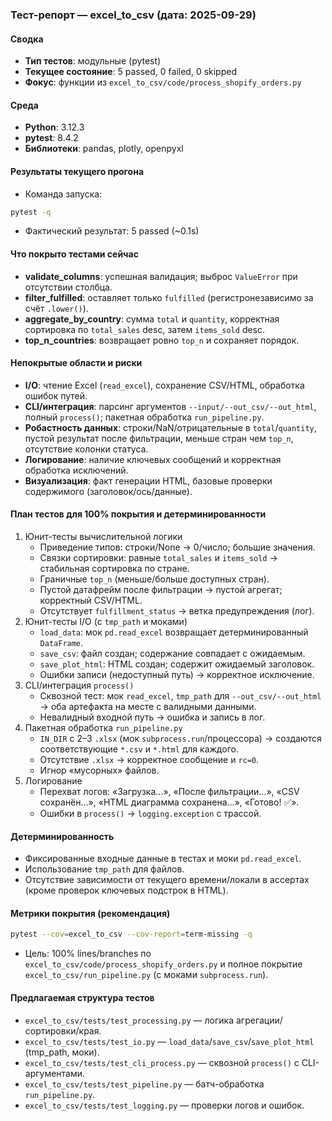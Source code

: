 ### Тест-репорт — excel_to_csv (дата: 2025-09-29)

#### Сводка
- **Тип тестов**: модульные (pytest)
- **Текущее состояние**: 5 passed, 0 failed, 0 skipped
- **Фокус**: функции из `excel_to_csv/code/process_shopify_orders.py`

#### Среда
- **Python**: 3.12.3
- **pytest**: 8.4.2
- **Библиотеки**: pandas, plotly, openpyxl

#### Результаты текущего прогона
- Команда запуска:
```bash
pytest -q
```
- Фактический результат: 5 passed (~0.1s)

#### Что покрыто тестами сейчас
- **validate_columns**: успешная валидация; выброс `ValueError` при отсутствии столбца.
- **filter_fulfilled**: оставляет только `fulfilled` (регистронезависимо за счёт `.lower()`).
- **aggregate_by_country**: сумма `total` и `quantity`, корректная сортировка по `total_sales` desc, затем `items_sold` desc.
- **top_n_countries**: возвращает ровно `top_n` и сохраняет порядок.

#### Непокрытые области и риски
- **I/O**: чтение Excel (`read_excel`), сохранение CSV/HTML, обработка ошибок путей.
- **CLI/интеграция**: парсинг аргументов `--input/--out_csv/--out_html`, полный `process()`; пакетная обработка `run_pipeline.py`.
- **Робастность данных**: строки/NaN/отрицательные в `total`/`quantity`, пустой результат после фильтрации, меньше стран чем `top_n`, отсутствие колонки статуса.
- **Логирование**: наличие ключевых сообщений и корректная обработка исключений.
- **Визуализация**: факт генерации HTML, базовые проверки содержимого (заголовок/ось/данные).

#### План тестов для 100% покрытия и детерминированности
1) Юнит-тесты вычислительной логики
   - Приведение типов: строки/None → 0/число; большие значения.
   - Связки сортировки: равные `total_sales` и `items_sold` → стабильная сортировка по стране.
   - Граничные `top_n` (меньше/больше доступных стран).
   - Пустой датафрейм после фильтрации → пустой агрегат; корректный CSV/HTML.
   - Отсутствует `fulfillment_status` → ветка предупреждения (лог).
2) Юнит-тесты I/O (с `tmp_path` и моками)
   - `load_data`: мок `pd.read_excel` возвращает детерминированный `DataFrame`.
   - `save_csv`: файл создан; содержание совпадает с ожидаемым.
   - `save_plot_html`: HTML создан; содержит ожидаемый заголовок.
   - Ошибки записи (недоступный путь) → корректное исключение.
3) CLI/интеграция `process()`
   - Сквозной тест: мок `read_excel`, `tmp_path` для `--out_csv/--out_html` → оба артефакта на месте с валидными данными.
   - Невалидный входной путь → ошибка и запись в лог.
4) Пакетная обработка `run_pipeline.py`
   - `IN_DIR` с 2–3 `.xlsx` (мок `subprocess.run`/процессора) → создаются соответствующие `*.csv` и `*.html` для каждого.
   - Отсутствие `.xlsx` → корректное сообщение и `rc=0`.
   - Игнор «мусорных» файлов.
5) Логирование
   - Перехват логов: «Загрузка…», «После фильтрации…», «CSV сохранён…», «HTML диаграмма сохранена…», «Готово! ✅».
   - Ошибки в `process()` → `logging.exception` с трассой.

#### Детерминированность
- Фиксированные входные данные в тестах и моки `pd.read_excel`.
- Использование `tmp_path` для файлов.
- Отсутствие зависимости от текущего времени/локали в ассертах (кроме проверок ключевых подстрок в HTML).

#### Метрики покрытия (рекомендация)
```bash
pytest --cov=excel_to_csv --cov-report=term-missing -q
```
- Цель: 100% lines/branches по `excel_to_csv/code/process_shopify_orders.py` и полное покрытие `excel_to_csv/run_pipeline.py` (с моками `subprocess.run`).

#### Предлагаемая структура тестов
- `excel_to_csv/tests/test_processing.py` — логика агрегации/сортировки/края.
- `excel_to_csv/tests/test_io.py` — `load_data`/`save_csv`/`save_plot_html` (tmp_path, моки).
- `excel_to_csv/tests/test_cli_process.py` — сквозной `process()` с CLI-аргументами.
- `excel_to_csv/tests/test_pipeline.py` — батч-обработка `run_pipeline.py`.
- `excel_to_csv/tests/test_logging.py` — проверки логов и ошибок.


